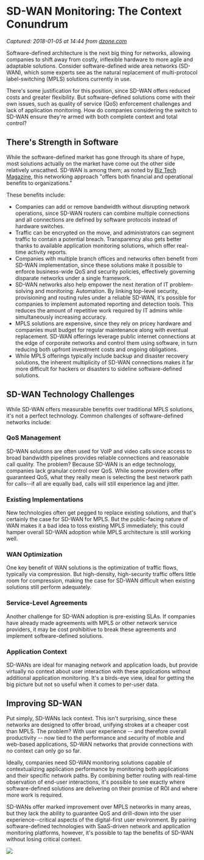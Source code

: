 # SD-WAN Monitoring: The Context Conundrum

_Captured: 2018-01-05 at 14:44 from [dzone.com](https://dzone.com/articles/sd-wan-monitoring-the-context-conundrum?edition=347160&utm_source=Zone%20Newsletter&utm_medium=email&utm_campaign=performance%202018-01-05)_

Software-defined architecture is the next big thing for networks, allowing companies to shift away from costly, inflexible hardware to more agile and adaptable solutions. Consider software-defined wide area networks (SD-WAN), which some experts see as the natural replacement of multi-protocol label-switching (MPLS) solutions currently in use.

There's some justification for this position, since SD-WAN offers reduced costs and greater flexibility. But software-defined solutions come with their own issues, such as quality of service (QoS) enforcement challenges and lack of application monitoring. How do companies considering the switch to SD-WAN ensure they're armed with both complete context and total control?

## There's Strength in Software

While the software-defined market has gone through its share of hype, most solutions actually on the market have come out the other side relatively unscathed. SD-WAN is among them; as noted by [Biz Tech Magazine](https://biztechmagazine.com/article/2016/12/6-advantages-software-defined-wan-implementation), this networking approach "offers both financial and operational benefits to organizations."

These benefits include:

  * Companies can add or remove bandwidth without disrupting network operations, since SD-WAN routers can combine multiple connections and all connections are defined by software protocols instead of hardware switches.
  * Traffic can be encrypted on the move, and administrators can segment traffic to contain a potential breach. Transparency also gets better thanks to available application monitoring solutions, which offer real-time activity reports.
  * Companies with multiple branch offices and networks often benefit from SD-WAN implementation, since these solutions make it possible to enforce business-wide QoS and security policies, effectively governing disparate networks under a single framework.
  * SD-WAN networks also help empower the next iteration of IT problem-solving and monitoring: Automation. By linking top-level security, provisioning and routing rules under a reliable SD-WAN, it's possible for companies to implement automated reporting and detection tools. This reduces the amount of repetitive work required by IT admins while simultaneously increasing accuracy.
  * MPLS solutions are expensive, since they rely on pricey hardware and companies must budget for regular maintenance along with eventual replacement. SD-WAN offerings leverage public internet connections at the edge of corporate networks and control them using software, in turn reducing both upfront investment costs and ongoing obligations.
  * While MPLS offerings typically include backup and disaster recovery solutions, the inherent multiplicity of SD-WAN connections makes it far more difficult for hackers or disasters to sideline software-defined solutions.

## SD-WAN Technology Challenges

While SD-WAN offers measurable benefits over traditional MPLS solutions, it's not a perfect technology. Common challenges of software-defined networks include:

### QoS Management

SD-WAN solutions are often used for VoIP and video calls since access to broad bandwidth pipelines provides reliable connections and reasonable call quality. The problem? Because SD-WAN is an edge technology, companies lack granular control over QoS. While some providers offer guaranteed QoS, what they really mean is selecting the best network path for calls--if all are equally bad, calls will still experience lag and jitter.

### Existing Implementations

New technologies often get pegged to replace existing solutions, and that's certainly the case for SD-WAN for MPLS. But the public-facing nature of WAN makes it a bad idea to toss existing MPLS immediately; this could hamper overall SD-WAN adoption while MPLS architecture is still working well.

### WAN Optimization

One key benefit of WAN solutions is the optimization of traffic flows, typically via compression. But high-density, high-security traffic offers little room for compression, making the case for SD-WAN difficult when existing solutions still perform adequately.

### Service-Level Agreements

Another challenge for SD-WAN adoption is pre-existing SLAs. If companies have already made agreements with MPLS or other network service providers, it may be cost prohibitive to break these agreements and implement software-defined solutions.

### Application Context

SD-WANs are ideal for managing network and application loads, but provide virtually no context about user interaction with these applications without additional application monitoring. It's a birds-eye view, ideal for getting the big picture but not so useful when it comes to per-user data.

## Improving SD-WAN

Put simply, SD-WANs lack context. This isn't surprising, since these networks are designed to offer broad, unifying strokes at a cheaper cost than MPLS. The problem? With user experience -- and therefore overall productivity -- now tied to the performance and security of mobile and web-based applications, SD-WAN networks that provide connections with no context can only go so far.

Ideally, companies need SD-WAN monitoring solutions capable of contextualizing application performance by monitoring both applications and their specific network paths. By combining better routing with real-time observation of end-user interactions, it's possible to see exactly where software-defined solutions are delivering on their promise of ROI and where more work is required.

SD-WANs offer marked improvement over MPLS networks in many areas, but they lack the ability to guarantee QoS and drill-down into the user experience--critical aspects of the digital-first user environment. By pairing software-defined technologies with SaaS-driven network and application monitoring platforms, however, it's possible to tap the benefits of SD-WAN without losing critical context.

![](https://dz2cdn1.dzone.com/storage/rc-covers/7391100-dzone-aicover.jpg)
